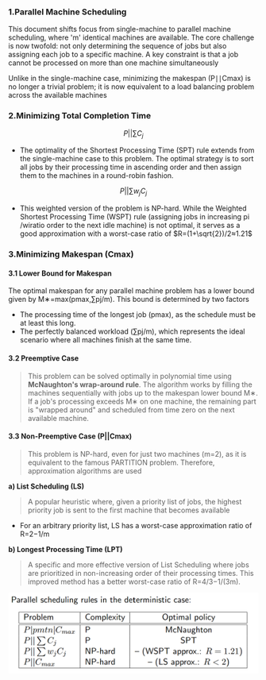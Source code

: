 ### 1.Parallel Machine Scheduling

This document shifts focus from single-machine to parallel machine scheduling, where 'm' identical machines are available. The core challenge is now twofold: not only determining the sequence of jobs but also assigning each job to a specific machine. A key constraint is that a job cannot be processed on more than one machine simultaneously

Unlike in the single-machine case, minimizing the makespan (P∣∣Cmax​) is no longer a trivial problem; it is now equivalent to a load balancing problem across the available machines

### 2.Minimizing Total Completion Time

$$P||\sum C_j$$

* The optimality of the Shortest Processing Time (SPT) rule extends from the single-machine case to this problem. The optimal strategy is to sort all jobs by their processing time in ascending order and then assign them to the machines in a round-robin fashion.

$$P||\sum w_{j}C_{j}$$

* This weighted version of the problem is NP-hard. While the Weighted Shortest Processing Time (WSPT) rule (assigning jobs in increasing pi​/wi​ ratio order to the next idle machine) is not optimal, it serves as a good approximation with a worst-case ratio of $R=(1+\sqrt{2})/2≈1.21$

### 3.Minimizing Makespan (Cmax)

#### 3.1 Lower Bound for Makespan

The optimal makespan for any parallel machine problem has a lower bound given by M∗=max(pmax​,∑pj​/m). This bound is determined by two factors

* The processing time of the longest job (pmax​), as the schedule must be at least this long.
* The perfectly balanced workload (∑pj​/m), which represents the ideal scenario where all machines finish at the same time.

#### 3.2 Preemptive Case

>This problem can be solved optimally in polynomial time using **McNaughton's wrap-around rule**. The algorithm works by filling the machines sequentially with jobs up to the makespan lower bound M∗. If a job's processing exceeds M∗ on one machine, the remaining part is "wrapped around" and scheduled from time zero on the next available machine.

#### 3.3 Non-Preemptive Case (P||Cmax)

>This problem is NP-hard, even for just two machines (m=2), as it is equivalent to the famous PARTITION problem. Therefore, approximation algorithms are used

**a) List Scheduling (LS)**

>A popular heuristic where, given a priority list of jobs, the highest priority job is sent to the first machine that becomes available

* For an arbitrary priority list, LS has a worst-case approximation ratio of R=2−1/m

**b) Longest Processing Time (LPT)**

>A specific and more effective version of List Scheduling where jobs are prioritized in non-increasing order of their processing times. This improved method has a better worst-case ratio of R=4/3−1/(3m).

![](./images/Parallel.png)